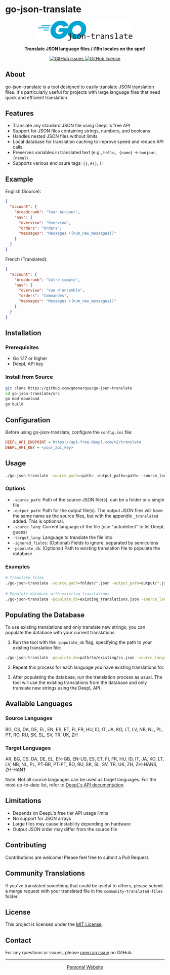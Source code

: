 # go-json-translate

<p align="center">
  <img width="300" alt="go-json-translate" src="images/go-json-translate-logo.svg">
</p>

<p align="center">
  <strong>Translate JSON language files / i18n locales on the spot!</strong>
</p>

<p align="center">
  <a href="https://github.com/gmonarque/go-json-translate/issues">
    <img src="https://img.shields.io/github/issues/gmonarque/go-json-translate" alt="GitHub issues">
  </a>
  <a href="https://github.com/gmonarque/go-json-translate/blob/main/LICENSE">
    <img src="https://img.shields.io/github/license/gmonarque/go-json-translate" alt="GitHub license">
  </a>
</p>

## About

go-json-translate is a tool designed to easily translate JSON translation files. It's particularly useful for projects with large language files that need quick and efficient translation.

## Features

- Translate any standard JSON file using DeepL's free API
- Support for JSON files containing strings, numbers, and booleans
- Handles nested JSON files without limits
- Local database for translation caching to improve speed and reduce API calls
- Preserves variables in translated text (e.g., `hello, {name}` -> `bonjour, {name}`)
- Supports various enclosure tags: `{}`, `#{}`, `[]`

## Example

English (Source):
```json
{
  "account": {
    "breadcrumb": "Your Account",
    "nav": {
      "overview": "Overview",
      "orders": "Orders",
      "messages": "Messages ({num_new_messages})"
    }
  }
}
```

French (Translated):
```json
{
  "account": {
    "breadcrumb": "Votre compte",
    "nav": {
      "overview": "Vue d'ensemble",
      "orders": "Commandes",
      "messages": "Messages ({num_new_messages})"
    }
  }
}
```

## Installation

### Prerequisites

- Go 1.17 or higher
- DeepL API key

### Install from Source

```sh
git clone https://github.com/gmonarque/go-json-translate
cd go-json-translate/src
go mod download
go build
```

## Configuration

Before using go-json-translate, configure the `config.ini` file:

```ini
DEEPL_API_ENDPOINT = https://api-free.deepl.com/v2/translate
DEEPL_API_KEY = <your_api_key>
```

## Usage

```sh
./go-json-translate -source_path=<path> -output_path=<path> -source_lang=<lang> -target_lang=<lang> [-ignored_fields=<fields>]
```

### Options

- `-source_path`: Path of the source JSON file(s), can be a folder or a single file
- `-output_path`: Path for the output file(s). The output JSON files will have the same name as the source files, but with the appendix `_translated` added. This is optionnal.
- `-source_lang`: Current language of the file (use "autodetect" to let DeepL guess)
- `-target_lang`: Language to translate the file into
- `-ignored_fields`: (Optional) Fields to ignore, separated by semicolons
- `-populate_db`: (Optional) Path to existing translation file to populate the database

### Examples

```sh
# Translate files
./go-json-translate -source_path=folder/*.json -output_path=output/*.json -source_lang=fr -target_lang=en

# Populate database with existing translations
./go-json-translate -populate_db=existing_translations.json -source_lang=en -target_lang=cs
```

## Populating the Database

To use existing translations and only translate new strings, you can populate the database with your current translations:

1. Run the tool with the `-populate_db` flag, specifying the path to your existing translation file:

```sh
./go-json-translate -populate_db=path/to/existing/cs.json -source_lang=en -target_lang=cs
```

2. Repeat this process for each language you have existing translations for.

3. After populating the database, run the translation process as usual. The tool will use the existing translations from the database and only translate new strings using the DeepL API.

## Available Languages

### Source Languages
BG, CS, DA, DE, EL, EN, ES, ET, FI, FR, HU, ID, IT, JA, KO, LT, LV, NB, NL, PL, PT, RO, RU, SK, SL, SV, TR, UK, ZH

### Target Languages
AR, BG, CS, DA, DE, EL, EN-GB, EN-US, ES, ET, FI, FR, HU, ID, IT, JA, KO, LT, LV, NB, NL, PL, PT-BR, PT-PT, RO, RU, SK, SL, SV, TR, UK, ZH, ZH-HANS, ZH-HANT

Note: Not all source languages can be used as target languages. For the most up-to-date list, refer to [DeepL's API documentation](https://www.deepl.com/docs-api/translating-text/request/).

## Limitations

- Depends on DeepL's free tier API usage limits
- No support for JSON arrays
- Large files may cause instability depending on hardware
- Output JSON order may differ from the source file

## Contributing

Contributions are welcome! Please feel free to submit a Pull Request.

## Community Translations

If you've translated something that could be useful to others, please submit a merge request with your translated file in the `community-translated-files` folder.

## License

This project is licensed under the [MIT License](LICENSE).

## Contact

For any questions or issues, please [open an issue](https://github.com/gmonarque/go-json-translate/issues) on GitHub.

---

<p align="center">
  <a href="https://gmsec.fr/">Personal Website</a>
</p>
